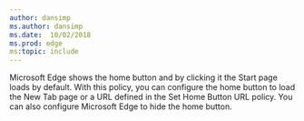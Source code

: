 ```yaml
---
author: dansimp
ms.author: dansimp
ms.date:  10/02/2018
ms.prod: edge
ms:topic: include
---
```


Microsoft Edge shows the home button and by clicking it the Start page loads by default. With this policy, you can configure the home button to load the New Tab page or a URL defined in the Set Home Button URL policy. You can also configure Microsoft Edge to hide the home button. 
